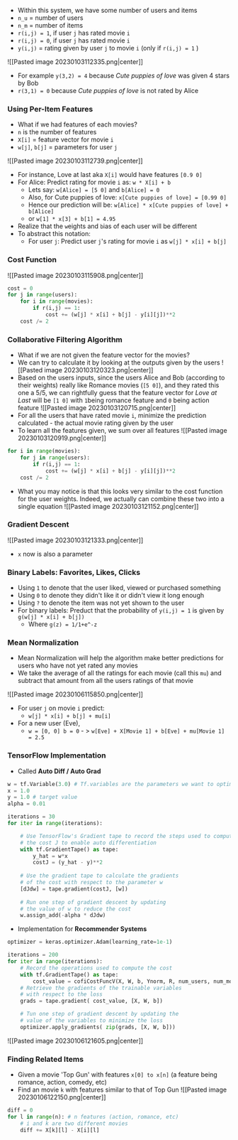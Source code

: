 - Within this system, we have some number of users and items
- `n_u` = number of users
- `n_m` = number of items
- `r(i,j) = 1`, if user `j` has rated movie `i`
- `r(i,j) = 0`, if user `j` has rated movie `i`
- `y(i,j)` = rating given by user `j` to movie `i` (only if `r(i,j) = 1` )

![[Pasted image 20230103112335.png|center]]

- For example `y(3,2) = 4` because *Cute puppies of love* was given 4 stars by Bob
- `r(3,1) = 0` because *Cute puppies of love* is not rated by Alice

### Using Per-Item Features
- What if we had features of each movies?
- `n` is the number of features
- `X[i]` = feature vector for movie `i`
- `w[j]`, `b[j]` = parameters for user `j`

![[Pasted image 20230103112739.png|center]]

- For instance, Love at last aka `X[i]` would have features `[0.9 0]`
- For Alice: Predict rating for movie `i` as: `w * X[i] + b`
	- Lets say: `w[Alice] = [5 0]` and `b[Alice] = 0`
	- Also, for Cute puppies of love: `x[Cute puppies of love] = [0.99 0]`
	- Hence our prediction will be: `w[Alice] * x[Cute puppies of love] + b[Alice]`
	- or `w[1] * x[3] + b[1] = 4.95`
- Realize that the `w`eights and `b`ias of each user will be different
- To abstract this notation:
	- For user `j`: Predict user `j`'s rating for movie `i` as `w[j] * x[i] + b[j]`

### Cost Function
![[Pasted image 20230103115908.png|center]]

```python
cost = 0
for j in range(users):
	for i in range(movies):
		if r(i,j) == 1:
			cost += (w[j] * x[i] + b[j] - y[i][j])**2
	cost /= 2
```

### Collaborative Filtering Algorithm
- What if we are not given the feature vector for the movies?
- We can try to calculate it by looking at the outputs given by the users
![[Pasted image 20230103120323.png|center]]
- Based on the users inputs, since the users Alice and Bob (according to their weights) really like Romance movies (`[5 0]`), and they rated this one a 5/5, we can rightfully guess that the feature vector for *Love at Last* will be `[1 0]` with `1`being romance feature and `0` being action feature
![[Pasted image 20230103120715.png|center]]
- For all the users that have rated movie `i`, minimize the prediction calculated - the actual movie rating given by the user
- To learn all the features given, we sum over all features
![[Pasted image 20230103120919.png|center]]

```python
for i in range(movies):
	for j in range(users):
		if r(i,j) == 1:
			cost += (w[j] * x[i] + b[j] - y[i][j])**2
	cost /= 2
```
- What you may notice is that this looks very similar to the cost function for the user weights. Indeed, we actually can combine these two into a single equation
![[Pasted image 20230103121152.png|center]]

### Gradient Descent
![[Pasted image 20230103121333.png|center]]
- `x` now is also a parameter

### Binary Labels: Favorites, Likes, Clicks
- Using `1` to denote that the user liked, viewed or purchased something
- Using `0` to denote they didn't like it or didn't view it long enough
- Using `?` to denote the item was not yet shown to the user
- For binary labels: Preduct that the probability of `y(i,j) = 1` is given by `g(w[j] * x[i] + b[j])`
	- Where `g(z) = 1/1+e^-z`

### Mean Normalization
- Mean Normalization will help the algorithm make better predictions for users who have not yet rated any movies
- We take the average of all the ratings for each movie (call this `mu`) and subtract that amount from all the users ratings of that movie

![[Pasted image 20230106115850.png|center]]

- For user `j` on movie `i` predict:
	- `w[j] * x[i] + b[j] + mu[i]`
- For a new user (Eve),
	- `w = [0, 0] b = 0` - > `w[Eve] + X[Movie 1] + b[Eve] + mu[Movie 1] = 2.5`

### TensorFlow Implementation
- Called **Auto Diff / Auto Grad**
```python
w = tf.Variable(3.0) # Tf.variables are the parameters we want to optimize
x = 1.0
y = 1.0 # target value
alpha = 0.01

iterations = 30
for iter in range(iterations):

	# Use TensorFlow's Gradient tape to record the steps used to compute
	# the cost J to enable auto differentiation
	with tf.GradientTape() as tape:
		y_hat = w*x
		costJ = (y_hat - y)**2
	
	# Use the gradient tape to calculate the gradients 
	# of the cost with respect to the parameter w
	[dJdw] = tape.gradient(costJ, [w])
	
	# Run one step of gradient descent by updating
	# the value of w to reduce the cost
	w.assign_add(-alpha * dJdw)
```

- Implementation for **Recommender Systems**

```python
optimizer = keras.optimizer.Adam(learning_rate=1e-1)

iterations = 200
for iter in range(iterations):
	# Record the operations used to compute the cost
	with tf.GradientTape() as tape:
		cost_value = cofiCostFuncV(X, W, b, Ynorm, R, num_users, num_movies, lmbda)
	# Retrieve the gradients of the trainable variables
	# with respect to the loss
	grads = tape.gradient( cost_value, [X, W, b])

	# Tun one step of gradient descent by updating the 
	# value of the variables to minimize the loss
	optimizer.apply_gradients( zip(grads, [X, W, b]))
```

![[Pasted image 20230106121605.png|center]]

### Finding Related Items
- Given a movie 'Top Gun' with features `x[0] to x[n]` (a feature being romance, action, comedy, etc)
- Find an movie `k` with features similar to that of Top Gun
![[Pasted image 20230106122150.png|center]]
```python
diff = 0
for l in range(n): # n features (action, romance, etc)
	# i and k are two different movies
	diff += X[k][l] - X[i][l] 
```
